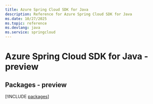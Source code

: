 ```yaml
---
title: Azure Spring Cloud SDK for Java
description: Reference for Azure Spring Cloud SDK for Java
ms.date: 10/27/2025
ms.topic: reference
ms.devlang: java
ms.service: springcloud
---
```

# Azure Spring Cloud SDK for Java - preview
## Packages - preview
[!INCLUDE [packages](spring-cloud-index.md)]